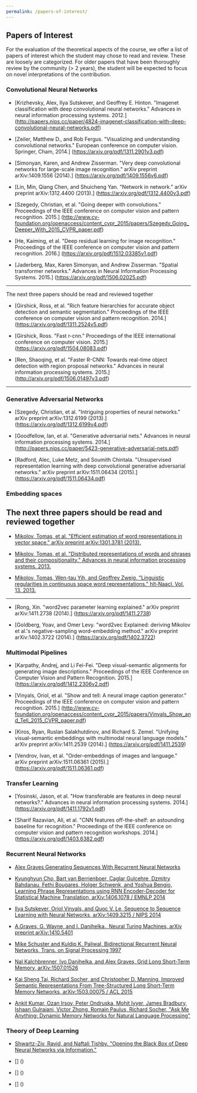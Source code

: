 ```yaml
---
permalink: /papers-of-interest/
---
```


## Papers of Interest

For the evaluation of the theoretical aspects of the course, we offer a list of papers of interest which the student may chose to read and review. These are loosely are categorized. For older papers that have been thoroughly review by the community (> 2 years), the student will be expected to focus on novel interpretations of the contribution. 


<a name='history'></a>
### Convolutional Neural Networks

- [Krizhevsky, Alex, Ilya Sutskever, and Geoffrey E. Hinton. "Imagenet classification with deep convolutional neural networks." Advances in neural information processing systems. 2012.] (http://papers.nips.cc/paper/4824-imagenet-classification-with-deep-convolutional-neural-networks.pdf)

- [Zeiler, Matthew D., and Rob Fergus. "Visualizing and understanding convolutional networks." European conference on computer vision. Springer, Cham, 2014.] (https://arxiv.org/pdf/1311.2901v3.pdf)

- [Simonyan, Karen, and Andrew Zisserman. "Very deep convolutional networks for large-scale image recognition." arXiv preprint arXiv:1409.1556 (2014).] (https://arxiv.org/pdf/1409.1556v6.pdf)

- [Lin, Min, Qiang Chen, and Shuicheng Yan. "Network in network." arXiv preprint arXiv:1312.4400 (2013).] (https://arxiv.org/pdf/1312.4400v3.pdf)

- [Szegedy, Christian, et al. "Going deeper with convolutions." Proceedings of the IEEE conference on computer vision and pattern recognition. 2015.] (http://www.cv-foundation.org/openaccess/content_cvpr_2015/papers/Szegedy_Going_Deeper_With_2015_CVPR_paper.pdf)

- [He, Kaiming, et al. "Deep residual learning for image recognition." Proceedings of the IEEE conference on computer vision and pattern recognition. 2016.] (https://arxiv.org/pdf/1512.03385v1.pdf)

- [Jaderberg, Max, Karen Simonyan, and Andrew Zisserman. "Spatial transformer networks." Advances in Neural Information Processing Systems. 2015.] (https://arxiv.org/pdf/1506.02025.pdf)

---
The next three papers should be read and reviewed together

- [Girshick, Ross, et al. "Rich feature hierarchies for accurate object detection and semantic segmentation." Proceedings of the IEEE conference on computer vision and pattern recognition. 2014.] (https://arxiv.org/pdf/1311.2524v5.pdf)

- [Girshick, Ross. "Fast r-cnn." Proceedings of the IEEE international conference on computer vision. 2015.] (https://arxiv.org/pdf/1504.08083.pdf)

- [Ren, Shaoqing, et al. "Faster R-CNN: Towards real-time object detection with region proposal networks." Advances in neural information processing systems. 2015.] (http://arxiv.org/pdf/1506.01497v3.pdf)

---

### Generative Adversarial Networks

- [Szegedy, Christian, et al. "Intriguing properties of neural networks." arXiv preprint arXiv:1312.6199 (2013).] (https://arxiv.org/pdf/1312.6199v4.pdf)

- [Goodfellow, Ian, et al. "Generative adversarial nets." Advances in neural information processing systems. 2014.] (http://papers.nips.cc/paper/5423-generative-adversarial-nets.pdf)

- [Radford, Alec, Luke Metz, and Soumith Chintala. "Unsupervised representation learning with deep convolutional generative adversarial networks." arXiv preprint arXiv:1511.06434 (2015).] (https://arxiv.org/pdf/1511.06434.pdf)

### Embedding spaces

The next three papers should be read and reviewed together
--------------
- [Mikolov, Tomas, et al. "Efficient estimation of word representations in vector space." arXiv preprint arXiv:1301.3781 (2013).](https://arxiv.org/pdf/1301.3781.pdf)
 
- [Mikolov, Tomas, et al. "Distributed representations of words and phrases and their compositionality." Advances in neural information processing systems. 2013.](https://papers.nips.cc/paper/5021-distributed-representations-of-words-and-phrases-and-their-compositionality.pdf)
 
- [Mikolov, Tomas, Wen-tau Yih, and Geoffrey Zweig. "Linguistic regularities in continuous space word representations." hlt-Naacl. Vol. 13. 2013.](http://www.aclweb.org/anthology/N13-1090)
--------------

- [Rong, Xin. "word2vec parameter learning explained." arXiv preprint arXiv:1411.2738 (2014).] (https://arxiv.org/pdf/1411.2738)

- [Goldberg, Yoav, and Omer Levy. "word2vec Explained: deriving Mikolov et al.'s negative-sampling word-embedding method." arXiv preprint arXiv:1402.3722 (2014).] (https://arxiv.org/pdf/1402.3722)

### Multimodal Pipelines

- [Karpathy, Andrej, and Li Fei-Fei. "Deep visual-semantic alignments for generating image descriptions." Proceedings of the IEEE Conference on Computer Vision and Pattern Recognition. 2015.] (https://arxiv.org/pdf/1412.2306v2.pdf)

- [Vinyals, Oriol, et al. "Show and tell: A neural image caption generator." Proceedings of the IEEE conference on computer vision and pattern recognition. 2015.] (http://www.cv-foundation.org/openaccess/content_cvpr_2015/papers/Vinyals_Show_and_Tell_2015_CVPR_paper.pdf)

- [Kiros, Ryan, Ruslan Salakhutdinov, and Richard S. Zemel. "Unifying visual-semantic embeddings with multimodal neural language models." arXiv preprint arXiv:1411.2539 (2014).] (https://arxiv.org/pdf/1411.2539)

- [Vendrov, Ivan, et al. "Order-embeddings of images and language." arXiv preprint arXiv:1511.06361 (2015).] (https://arxiv.org/pdf/1511.06361.pdf)

### Transfer Learning

- [Yosinski, Jason, et al. "How transferable are features in deep neural networks?." Advances in neural information processing systems. 2014.] (https://arxiv.org/pdf/1411.1792v1.pdf)

- [Sharif Razavian, Ali, et al. "CNN features off-the-shelf: an astounding baseline for recognition." Proceedings of the IEEE conference on computer vision and pattern recognition workshops. 2014.] (https://arxiv.org/pdf/1403.6382.pdf)

### Recurrent Neural Networks

-  [Alex Graves Generating Sequences With Recurrent Neural Networks](https://arxiv.org/pdf/1308.0850)


- [Kyunghyun Cho, Bart van Berrienboer, Caglar Gulcehre, Dzmitry Bahdanau, Fethi Bougares, Holger Schwenk, and Yoshua Bengio, Learning Phrase Representations using RNN Encoder-Decoder for Statistical Machine Translation, arXiv:1406.1078 / EMNLP 2014](http://arxiv.org/pdf/1406.1078)

 - [Ilya Sutskever, Oriol Vinyals, and Quoc V. Le, Sequence to Sequence Learning with Neural Networks, arXiv:1409.3215 / NIPS 2014](http://papers.nips.cc/paper/5346-sequence-to-sequence-learning-with-neural-networks.pdf)

 - [A.Graves, G. Wayne, and I. Danihelka., Neural Turing Machines, arXiv preprint arXiv:1410.5401](http://arxiv.org/pdf/1410.5401)

 - [Mike Schuster and Kuldip K. Paliwal, Bidirectional Recurrent Neural Networks, Trans. on Signal Processing 1997](http://www.di.ufpe.br/%7Efnj/RNA/bibliografia/BRNN.pdf)

  - [Nal Kalchbrenner, Ivo Danihelka, and Alex Graves, Grid Long Short-Term Memory, arXiv:1507.01526](http://arxiv.org/pdf/1507.01526)

  - [Kai Sheng Tai, Richard Socher, and Christopher D. Manning, Improved Semantic Representations From Tree-Structured Long Short-Term Memory Networks, arXiv:1503.00075 / ACL 2015](http://arxiv.org/pdf/1503.00075)

  - [Ankit Kumar, Ozan Irsoy, Peter Ondruska, Mohit Iyyer, James Bradbury, Ishaan Gulrajani, Victor Zhong, Romain Paulus, Richard Socher, "Ask Me Anything: Dynamic Memory Networks for Natural Language Processing"](http://arxiv.org/abs/1506.07285)

### Theory of Deep Learning

- [Shwartz-Ziv, Ravid, and Naftali Tishby. "Opening the Black Box of Deep Neural Networks via Information."](https://arxiv.org/abs/1703.00810)

- [] ()

- [] ()

- [] ()
